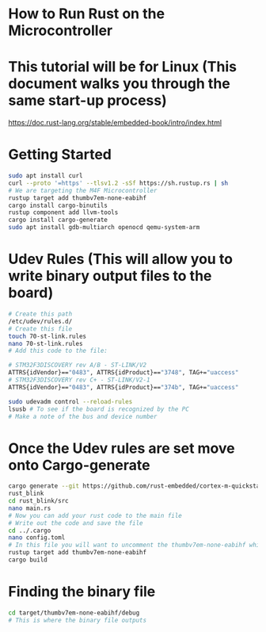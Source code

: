 # How to Run Rust on the Microcontroller
# This tutorial will be for Linux (This document walks you through the same start-up process)
https://doc.rust-lang.org/stable/embedded-book/intro/index.html

# Getting Started
```bash
sudo apt install curl
curl --proto '=https' --tlsv1.2 -sSf https://sh.rustup.rs | sh
# We are targeting the M4F Microcontroller
rustup target add thumbv7em-none-eabihf
cargo install cargo-binutils
rustup component add llvm-tools
cargo install cargo-generate
sudo apt install gdb-multiarch openocd qemu-system-arm
```
# Udev Rules (This will allow you to write binary output files to the board)
```bash
# Create this path 
/etc/udev/rules.d/
# Create this file
touch 70-st-link.rules
nano 70-st-link.rules
# Add this code to the file:

# STM32F3DISCOVERY rev A/B - ST-LINK/V2
ATTRS{idVendor}=="0483", ATTRS{idProduct}=="3748", TAG+="uaccess"
# STM32F3DISCOVERY rev C+ - ST-LINK/V2-1
ATTRS{idVendor}=="0483", ATTRS{idProduct}=="374b", TAG+="uaccess"

sudo udevadm control --reload-rules
lsusb # To see if the board is recognized by the PC
# Make a note of the bus and device number 

```
# Once the Udev rules are set move onto Cargo-generate
```bash
cargo generate --git https://github.com/rust-embedded/cortex-m-quickstart
rust_blink
cd rust_blink/src
nano main.rs
# Now you can add your rust code to the main file
# Write out the code and save the file
cd ../.cargo
nano config.toml
# In this file you will want to uncomment the thumbv7em-none-eabihf which is the target for the M4F, I also changed the first line to match this as well
rustup target add thumbv7em-none-eabihf
cargo build

```
# Finding the binary file
```bash
cd target/thumbv7em-none-eabihf/debug
# This is where the binary file outputs

```









